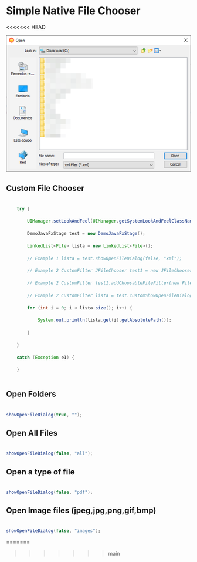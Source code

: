 # Simple Native File Chooser
<<<<<<< HEAD

![Preview](preview.png)

## Custom File Chooser

~~~java

	try {
	
		UIManager.setLookAndFeel(UIManager.getSystemLookAndFeelClassName());
	
		DemoJavaFxStage test = new DemoJavaFxStage();
	
		LinkedList<File> lista = new LinkedList<File>();
	
		// Example 1 lista = test.showOpenFileDialog(false, "xml");
	
		// Example 2 CustomFilter JFileChooser test1 = new JFileChooser();

		// Example 2 CustomFilter test1.addChoosableFileFilter(new FileNameExtensionFilter("Files", "mp4", "gif", "jpg"));

		// Example 2 CustomFilter lista = test.customShowOpenFileDialog(false, test1, "Files");
	
		for (int i = 0; i < lista.size(); i++) {
	
			System.out.println(lista.get(i).getAbsolutePath());
	
		}
	
	}
	
	catch (Exception e1) {
	
	}
	
~~~

## Open Folders

~~~java

showOpenFileDialog(true, "");

~~~

## Open All Files

~~~java

showOpenFileDialog(false, "all");

~~~

## Open a type of file

~~~java

showOpenFileDialog(false, "pdf");

~~~

## Open Image files (jpeg,jpg,png,gif,bmp)

~~~java

showOpenFileDialog(false, "images");

~~~
=======
>>>>>>> main
